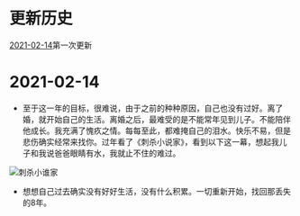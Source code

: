 # 更新历史
[2021-02-14](#2021-02-14)第一次更新
# 2021-02-14
- 至于这一年的目标，很难说，由于之前的种种原因，自己也没有过好。离了婚，就开始自己的生活。离婚之后，最难受的是不能常年见到儿子。不能陪伴他成长。我充满了愧疚之情。每每至此，都难掩自己的泪水。快乐不易，但是悲伤确实经常来找你。过年看了《刺杀小说家》，看到以下这一幕，想起我儿子和我说爸爸眼睛有水，我就止不住的难过。

![刺杀小谁家](images/cishaxiaoshuojia_20210213.jpg)

- 想想自己过去确实没有好好生活，没有什么积累。一切重新开始，找回那丢失的8年。